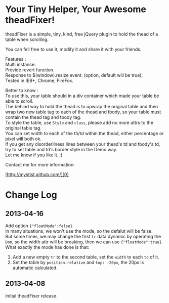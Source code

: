 # Your Tiny Helper, Your Awesome theadFixer!

theadFixer is a simple, tiny, kind, free jQuery plugin to hold the thead of a table when scrolling.

You can fell free to use it, modify it and share it with your friends.

Features :  
Multi instance.  
Provide revert function.  
Response to $(window).resize event. (option, default will be true);  
Tested in IE8+, Chrome, FireFox.  

Better to know :  
To use this, your table should in a div container which made your table be able to scroll.  
The behind way to hold the thead is to upwrap the original table and then wrap two new table tag to each of the thead and tbody, so your table must contain the thead tag and tbody tag.  
To style the table, use `Style` and `class`, please add no more attrs to the original table tag.  
You can set width to each of the th/td within the thead, either percentage or pixel will both ok.  
If you get any disorderliness lines between your thead's td and tbody's td, try to set table and td's border style in the Demo way.  
Let me know if you like it. :)  


Contact me for more information:  

[http://mystist.github.com/][0]  

[0]: http://mystist.github.com/

# Change Log

## 2013-04-16
Add option `{"floatMode":false}`.  
In many situations, we won't use the mode, so the defalut will be false.  
But some times, we may change the first `tr` data dynamic by operating the `Dom`, so the width attr will be breaking, then we can use `{"floatMode":true}`.  
What exactly the mode has done is that:  
1. Add a new empty `tr` to the second table, set the `width` to each `td` of it.    
2. Set the table by `position:relative` and `top: -20px`, the 20px is automatic calculated.

## 2013-04-08  
Initial theadFixer release.








